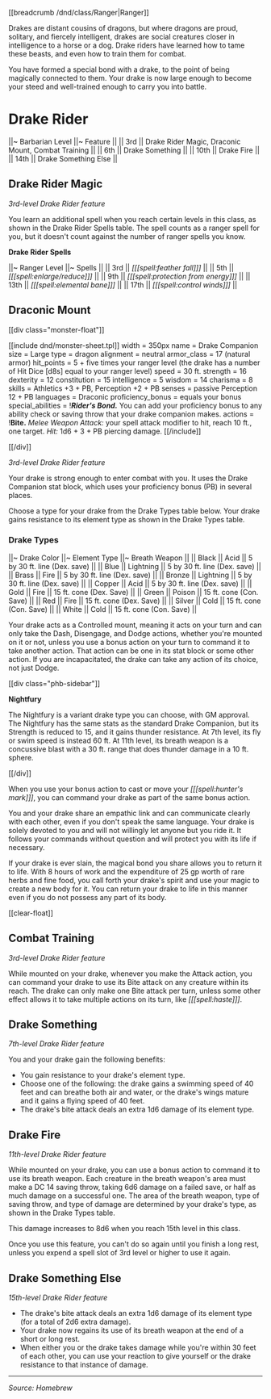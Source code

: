 [[breadcrumb /dnd/class/Ranger|Ranger]]

Drakes are distant cousins of dragons, but where dragons are proud, solitary, and fiercely intelligent, drakes are social creatures closer in intelligence to a horse or a dog. Drake riders have learned how to tame these beasts, and even how to train them for combat.

You have formed a special bond with a drake, to the point of being magically connected to them. Your drake is now large enough to become your steed and well-trained enough to carry you into battle.

# Drake Rider

||~ Barbarian Level ||~ Feature ||
|| 3rd || Drake Rider Magic, Draconic Mount, Combat Training ||
|| 6th || Drake Something ||
|| 10th || Drake Fire ||
|| 14th || Drake Something Else ||

## Drake Rider Magic

_3rd-level Drake Rider feature_

You learn an additional spell when you reach certain levels in this class, as shown in the Drake Rider Spells table. The spell counts as a ranger spell for you, but it doesn't count against the number of ranger spells you know.

**Drake Rider Spells**

||~ Ranger Level ||~ Spells ||
|| 3rd || *[[[spell:feather fall]]]* ||
|| 5th || *[[[spell:enlarge/reduce]]]* ||
|| 9th || *[[[spell:protection from energy]]]* ||
|| 13th || *[[[spell:elemental bane]]]* ||
|| 17th || *[[[spell:control winds]]]* ||

## Draconic Mount

[[div class="monster-float"]]

[[include dnd/monster-sheet.tpl]]
width = 350px
name = Drake Companion
size = Large
type = dragon
alignment = neutral
armor_class = 17 (natural armor)
hit_points = 5 + five times your ranger level (the drake has a number of Hit Dice [d8s] equal to your ranger level)
speed = 30 ft.
strength = 16
dexterity = 12
constitution = 15
intelligence = 5
wisdom = 14
charisma = 8
skills = Athletics +3 + PB, Perception +2 + PB
senses = passive Perception 12 + PB
languages = Draconic
proficiency_bonus = equals your bonus
special_abilities = !***Rider's Bond.*** You can add your proficiency bonus to any ability check or saving throw that your drake companion makes.
actions = !**Bite.** *Melee Weapon Attack:* your spell attack modifier to hit, reach 10 ft., one target. *Hit:* 1d6 + 3 + PB piercing damage.
[[/include]]

[[/div]]

_3rd-level Drake Rider feature_

Your drake is strong enough to enter combat with you. It uses the Drake Companion stat block, which uses your proficiency bonus (PB) in several places.

Choose a type for your drake from the Drake Types table below. Your drake gains resistance to its element type as shown in the Drake Types table.

### Drake Types

||~ Drake Color ||~ Element Type ||~ Breath Weapon ||
|| Black || Acid || 5 by 30 ft. line (Dex. save) ||
|| Blue || Lightning || 5 by 30 ft. line (Dex. save) ||
|| Brass || Fire || 5 by 30 ft. line (Dex. save) ||
|| Bronze || Lightning || 5 by 30 ft. line (Dex. save) ||
|| Copper || Acid || 5 by 30 ft. line (Dex. save) ||
|| Gold || Fire || 15 ft. cone (Dex. Save) ||
|| Green || Poison || 15 ft. cone (Con. Save) ||
|| Red || Fire || 15 ft. cone (Dex. Save) ||
|| Silver || Cold || 15 ft. cone (Con. Save) ||
|| White || Cold || 15 ft. cone (Con. Save) ||

Your drake acts as a Controlled mount, meaning it acts on your turn and can only take the Dash, Disengage, and Dodge actions, whether you're mounted on it or not, unless you use a bonus action on your turn to command it to take another action. That action can be one in its stat block or some other action. If you are incapacitated, the drake can take any action of its choice, not just Dodge.

[[div class="phb-sidebar"]]

**Nightfury**

The Nightfury is a variant drake type you can choose, with GM approval. The Nightfury has the same stats as the standard Drake Companion, but its Strength is reduced to 15, and it gains thunder resistance. At 7th level, its fly or swim speed is instead 60 ft. At 11th level, its breath weapon is a concussive blast with a 30 ft. range that does thunder damage in a 10 ft. sphere.

[[/div]]

When you use your bonus action to cast or move your _[[[spell:hunter's mark]]]_, you can command your drake as part of the same bonus action.

You and your drake share an empathic link and can communicate clearly with each other, even if you don't speak the same language. Your drake is solely devoted to you and will not willingly let anyone but you ride it. It follows your commands without question and will protect you with its life if necessary.

If your drake is ever slain, the magical bond you share allows you to return it to life. With 8 hours of work and the expenditure of 25 gp worth of rare herbs and fine food, you call forth your drake's spirit and use your magic to create a new body for it. You can return your drake to life in this manner even if you do not possess any part of its body.

[[clear-float]]

## Combat Training

_3rd-level Drake Rider feature_

While mounted on your drake, whenever you make the Attack action, you can command your drake to use its Bite attack on any creature within its reach. The drake can only make one Bite attack per turn, unless some other effect allows it to take multiple actions on its turn, like _[[[spell:haste]]]_.

## Drake Something

_7th-level Drake Rider feature_

You and your drake gain the following benefits:

* You gain resistance to your drake's element type.
* Choose one of the following: the drake gains a swimming speed of 40 feet and can breathe both air and water, or the drake's wings mature and it gains a flying speed of 40 feet. 
* The drake's bite attack deals an extra 1d6 damage of its element type.

## Drake Fire

_11th-level Drake Rider feature_

While mounted on your drake, you can use a bonus action to command it to use its breath weapon. Each creature in the breath weapon's area must make a DC 14 saving throw, taking 6d6 damage on a failed save, or half as much damage on a successful one. The area of the breath weapon, type of saving throw, and type of damage are determined by your drake's type, as shown in the Drake Types table.

This damage increases to 8d6 when you reach 15th level in this class.

Once you use this feature, you can't do so again until you finish a long rest, unless you expend a spell slot of 3rd level or higher to use it again.

## Drake Something Else

_15th-level Drake Rider feature_

* The drake's bite attack deals an extra 1d6 damage of its element type (for a total of 2d6 extra damage).
* Your drake now regains its use of its breath weapon at the end of a short or long rest.
* When either you or the drake takes damage while you're within 30 feet of each other, you can use your reaction to give yourself or the drake resistance to that instance of damage.

----

*Source: Homebrew*
